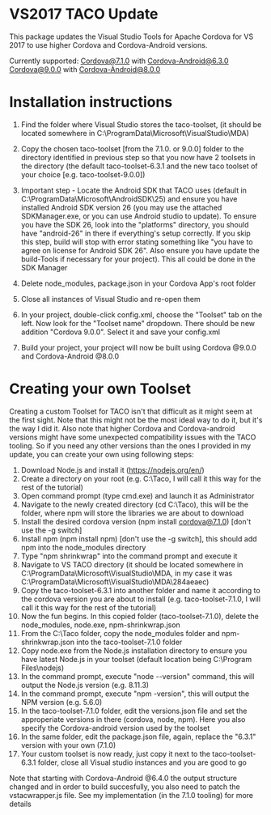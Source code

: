 # VS2017 TACO Update
This package updates the Visual Studio Tools for Apache Cordova for VS 2017 to use higher Cordova and Cordova-Android versions.

Currently supported:
Cordova@7.1.0 with Cordova-Android@6.3.0
Cordova@9.0.0 with Cordova-Android@8.0.0

# Installation instructions
1. Find the folder where Visual Studio stores the taco-toolset, (it should be located somewhere in C:\ProgramData\Microsoft\VisualStudio\MDA)

2. Copy the chosen taco-toolset [from the 7.1.0. or 9.0.0] folder to the directory identified in previous step so that you now have 2 toolsets in the directory (the default taco-toolset-6.3.1 and the new taco toolset of your choice [e.g. taco-toolset-9.0.0])

3. Important step - Locate the Android SDK that TACO uses (default in C:\ProgramData\Microsoft\AndroidSDK\25) and ensure you have installed Android SDK version 26 (you may use the attached SDKManager.exe, or you can use Android studio to update). To ensure you have the SDK 26, look into the "platforms" directory, you should have "android-26" in there if everything's setup correctly. If you skip this step, build will stop with error stating something like "you have to agree on license for Android SDK 26". Also ensure you have update the build-Tools if necessary for your project). This all could be done in the SDK Manager

4. Delete node_modules, package.json in your Cordova App's root folder

5. Close all instances of Visual Studio and re-open them

6. In your project, double-click config.xml, choose the "Toolset" tab on the left. Now look for the "Toolset name" dropdown. There should be new addition "Cordova 9.0.0". Select it and save your config.xml

6. Build your project, your project will now be built using Cordova @9.0.0 and Cordova-Android @8.0.0




# Creating your own Toolset
Creating a custom Toolset for TACO isn't that difficult as it might seem at the first sight. Note that this might not be the most ideal way to do it, but it's the way I did it. Also note that higher Cordova and Cordova-android versions might have some unexpected compatibility issues with the TACO tooling. So if you need any other versions than the ones I provided in my update, you can create your own using following steps:

1. Download Node.js and install it (https://nodejs.org/en/)
2. Create a directory on your root (e.g. C:\Taco, I will call it this way for the rest of the tutorial)
3. Open command prompt (type cmd.exe) and launch it as Administrator
4. Navigate to the newly created directory (cd C:\Taco), this will be the folder, where npm will store the libraries we are about to download
5. Install the desired cordova version (npm install cordova@7.1.0) [don't use the -g switch]
6. Install npm (npm install npm) [don't use the -g switch], this should add npm into the node_modules directory
7. Type "npm shrinkwrap" into the command prompt and execute it
8. Navigate to VS TACO directory (it should be located somewhere in C:\ProgramData\Microsoft\VisualStudio\MDA, in my case it was C:\ProgramData\Microsoft\VisualStudio\MDA\284aeaec)
9. Copy the taco-toolset-6.3.1 into another folder and name it according to the cordova version you are about to install (e.g. taco-toolset-7.1.0, I will call it this way for the rest of the tutorial)
10. Now the fun begins. In this copied folder (taco-toolset-7.1.0), delete the node_modules, node.exe, npm-shrinkwrap.json
11. From the C:\Taco folder, copy the node_modules folder and npm-shrinkwrap.json into the taco-toolset-7.1.0 folder
12. Copy node.exe from the Node.js installation directory to ensure you have latest Node.js in your toolset (default location being C:\Program Files\nodejs)
13. In the command prompt, execute "node --version" command, this will output the Node.js version (e.g. 8.11.3)
14. In the command prompt, execute "npm -version", this will output the NPM version (e.g. 5.6.0)
15. In the taco-toolset-7.1.0 folder, edit the versions.json file and set the approperiate versions in there (cordova, node, npm). Here you also specify the Cordova-android version used by the toolset
16. In the same folder, edit the package.json file, again, replace the "6.3.1" version with your own (7.1.0)
17. Your custom toolset is now ready, just copy it next to the taco-toolset-6.3.1 folder, close all Visual studio instances and you are good to go



Note that starting with Cordova-Android @6.4.0 the output structure changed and in order to build succesfully, you also need to patch the vstacwrapper.js file. See my implementation (in the 7.1.0 tooling) for more details
